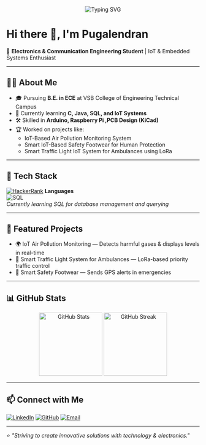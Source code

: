 <!-- Animated typing effect -->
<p align="center">
  <img src="https://readme-typing-svg.demolab.com?font=Fira+Code&weight=600&size=26&pause=1000&color=00CFFF&background=0D1117&center=true&vCenter=true&width=600&lines=Electronics+Engineer;IoT+Developer;SQL" alt="Typing SVG" />
</p>

# Hi there 👋, I'm Pugalendran

🚀 **Electronics & Communication Engineering Student** | IoT & Embedded Systems Enthusiast

---

## 🧑‍💻 About Me
- 🎓 Pursuing **B.E. in ECE** at VSB College of Engineering Technical Campus  
- 🌱 Currently learning **C, Java, SQL, and IoT Systems**  
- 🛠 Skilled in **Arduino, Raspberry Pi ,PCB Design (KiCad)**  
- 🏆 Worked on projects like:  
  - IoT-Based Air Pollution Monitoring System  
  - Smart IoT-Based Safety Footwear for Human Protection  
  - Smart Traffic Light IoT System for Ambulances using LoRa  

---

## 🔧 Tech Stack
[![HackerRank]()](https://www.hackerrank.com/profile/pugalendranm3)
**Languages**  
![SQL](https://img.shields.io/badge/SQL-4479A1?style=for-the-badge&logo=mysql&logoColor=white)  
*Currently learning SQL for database management and querying*  


---

## 📌 Featured Projects
- 🌍 IoT Air Pollution Monitoring — Detects harmful gases & displays levels in real-time  
- 🚦 Smart Traffic Light System for Ambulances — LoRa-based priority traffic control  
- 👟 Smart Safety Footwear — Sends GPS alerts in emergencies

---

## 📊 GitHub Stats
<p align="center">
  <img src="https://github-readme-stats.vercel.app/api?username=Pugal-04&show_icons=true&theme=tokyonight" alt="GitHub Stats" height="165"/>
  <img src="https://github-readme-streak-stats.herokuapp.com/?user=Pugal-04&theme=tokyonight" alt="GitHub Streak" height="165"/>
</p>

---

## 📫 Connect with Me
[![LinkedIn](https://img.shields.io/badge/LinkedIn-0A66C2?style=for-the-badge&logo=linkedin&logoColor=white)](https://linkedin.com/in/pugalendran-m)
[![GitHub](https://img.shields.io/badge/GitHub-121011?style=for-the-badge&logo=github&logoColor=white)](https://github.com/Pugal-04)
[![Email](https://img.shields.io/badge/Email-D14836?style=for-the-badge&logo=gmail&logoColor=white)](mailto:pugalendranm3@gmail.com)

---

⭐ _"Striving to create innovative solutions with technology & electronics."_
